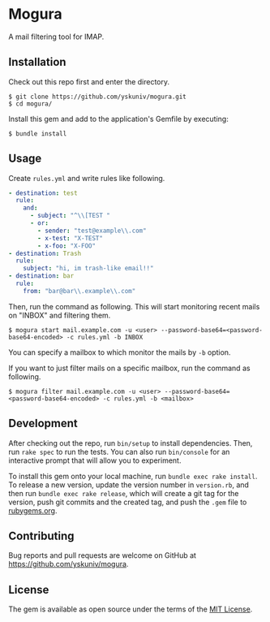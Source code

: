 # Mogura

A mail filtering tool for IMAP.

## Installation

Check out this repo first and enter the directory.

```console
$ git clone https://github.com/yskuniv/mogura.git
$ cd mogura/
```

Install this gem and add to the application's Gemfile by executing:

    $ bundle install

## Usage

Create `rules.yml` and write rules like following.

```yaml
- destination: test
  rule:
    and:
      - subject: "^\\[TEST "
      - or:
        - sender: "test@example\\.com"
        - x-test: "X-TEST"
        - x-foo: "X-FOO"
- destination: Trash
  rule:
    subject: "hi, im trash-like email!!"
- destination: bar
  rule:
    from: "bar@bar\\.example\\.com"
```

Then, run the command as following. This will start monitoring recent mails on "INBOX" and filtering them.

```console
$ mogura start mail.example.com -u <user> --password-base64=<password-base64-encoded> -c rules.yml -b INBOX
```

You can specify a mailbox to which monitor the mails by `-b` option.

If you want to just filter mails on a specific mailbox, run the command as following.

```console
$ mogura filter mail.example.com -u <user> --password-base64=<password-base64-encoded> -c rules.yml -b <mailbox>
```

## Development

After checking out the repo, run `bin/setup` to install dependencies. Then, run `rake spec` to run the tests. You can also run `bin/console` for an interactive prompt that will allow you to experiment.

To install this gem onto your local machine, run `bundle exec rake install`. To release a new version, update the version number in `version.rb`, and then run `bundle exec rake release`, which will create a git tag for the version, push git commits and the created tag, and push the `.gem` file to [rubygems.org](https://rubygems.org).

## Contributing

Bug reports and pull requests are welcome on GitHub at https://github.com/yskuniv/mogura.

## License

The gem is available as open source under the terms of the [MIT License](https://opensource.org/licenses/MIT).
